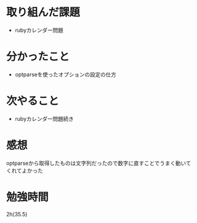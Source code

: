 # 取り組んだ課題
- rubyカレンダー問題
# 分かったこと
- optparseを使ったオプションの設定の仕方
# 次やること
- rubyカレンダー問題続き
# 感想
optparseから取得したものは文字列だったので数字に直すことでうまく動いてくれてよかった
# 勉強時間
2h(35.5)